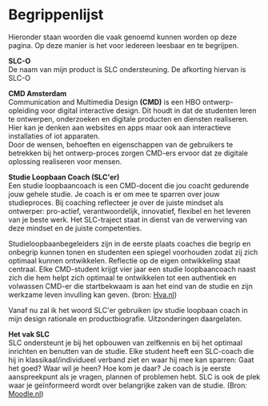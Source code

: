 # Begrippenlijst

Hieronder staan woorden die vaak genoemd kunnen worden op deze pagina. Op deze manier is het voor iedereen leesbaar en te begrijpen.

**SLC-O**  
De naam van mijn product is SLC ondersteuning. De afkorting hiervan is SLC-O

**CMD Amsterdam**  
Communication and Multimedia Design **\(CMD\)** is een HBO ontwerp-opleiding voor digital interactive design. Dit houdt in dat de studenten leren te ontwerpen, onderzoeken en digitale producten en diensten realiseren.   
Hier kan je denken aan websites en apps maar ook aan interactieve installaties of iot apparaten.   
Door de wensen, behoeften en eigenschappen van de gebruikers te betrekken bij het ontwerp-proces zorgen CMD-ers ervoor dat ze digitale oplossing realiseren voor mensen.

**Studie Loopbaan Coach \(SLC'er\)**  
Een studie loopbaancoach is een CMD-docent die jou coacht gedurende jouw gehele studie. Je coach is er om mee te sparren over jouw studieproces. Bij coaching reflecteer je over de juiste mindset als ontwerper: pro-actief, verantwoordelijk, innovatief, flexibel en het leveren van je beste werk. Het SLC-traject staat in dienst van de verwerving van deze mindset en de juiste competenties.

Studieloopbaanbegeleiders zijn in de eerste plaats coaches die begrip en onbegrip kunnen tonen en studenten een spiegel voorhouden zodat zij zich optimaal kunnen ontwikkelen. Reflectie op de eigen ontwikkeling staat centraal. Elke CMD-student krijgt vier jaar een studie loopbaancoach naast zich die hem helpt zich optimaal te ontwikkelen tot een authentiek en volwassen CMD-er die startbekwaam is aan het eind van de studie en zijn werkzame leven invulling kan geven. \(bron: [Hva.nl](http://www.hva.nl/opleiding/communication-and-multimedia-design/de-studie/de-studie/de-studie.html?origin=9NDwN6S1Rii7vO5kIytlow)\)

Vanaf nu zal ik het woord SLC'er gebruiken ipv studie loopbaan coach in mijn design rationale en productbiografie. Uitzonderingen daargelaten.

**Het vak SLC**  
SLC ondersteunt je bij het opbouwen van zelfkennis en bij het optimaal inrichten en benutten van de studie. Elke student heeft een SLC-coach die hij in klassikaal/individueel verband ziet en waar hij  mee kan sparren: Gaat het goed? Waar wil je heen? Hoe kom je daar? Je coach is je eerste aanspreekpunt als je vragen, plannen of problemen hebt. SLC is ook de plek waar je geïnformeerd wordt over belangrijke zaken van de studie. \(Bron: [Moodle.nl](https://moodle.cmd.hva.nl/course/view.php?id=533)\)

